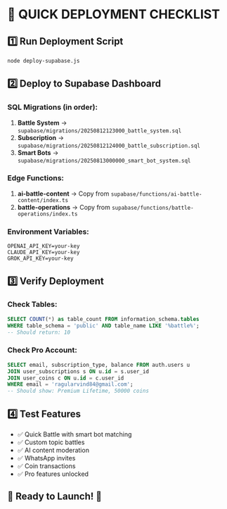 # 🚀 QUICK DEPLOYMENT CHECKLIST

## 1️⃣ Run Deployment Script
```bash
node deploy-supabase.js
```

## 2️⃣ Deploy to Supabase Dashboard

### SQL Migrations (in order):
1. **Battle System** → `supabase/migrations/20250812123000_battle_system.sql`
2. **Subscription** → `supabase/migrations/20250812124000_battle_subscription.sql`  
3. **Smart Bots** → `supabase/migrations/20250813000000_smart_bot_system.sql`

### Edge Functions:
1. **ai-battle-content** → Copy from `supabase/functions/ai-battle-content/index.ts`
2. **battle-operations** → Copy from `supabase/functions/battle-operations/index.ts`

### Environment Variables:
```
OPENAI_API_KEY=your-key
CLAUDE_API_KEY=your-key
GROK_API_KEY=your-key
```

## 3️⃣ Verify Deployment

### Check Tables:
```sql
SELECT COUNT(*) as table_count FROM information_schema.tables 
WHERE table_schema = 'public' AND table_name LIKE '%battle%';
-- Should return: 10
```

### Check Pro Account:
```sql
SELECT email, subscription_type, balance FROM auth.users u
JOIN user_subscriptions s ON u.id = s.user_id
JOIN user_coins c ON u.id = c.user_id
WHERE email = 'ragularvind84@gmail.com';
-- Should show: Premium Lifetime, 50000 coins
```

## 4️⃣ Test Features
- ✅ Quick Battle with smart bot matching
- ✅ Custom topic battles  
- ✅ AI content moderation
- ✅ WhatsApp invites
- ✅ Coin transactions
- ✅ Pro features unlocked

## 🎯 Ready to Launch! 🚀